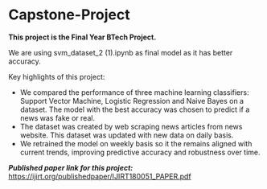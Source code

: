 # Capstone-Project
**This project is the Final Year BTech Project.**

We are using svm_dataset_2 (1).ipynb as final model as it has better accuracy.

Key highlights of this project:
- We compared the performance of three machine learning classifiers: Support Vector Machine, Logistic Regression and Naive Bayes on a dataset. The model with the best accuracy was chosen to predict if a news was fake or real.
- The dataset was created by web scraping news articles from news website. This dataset was updated with new data on daily basis.
- We retrained the model on weekly basis so it the remains aligned with current trends, improving predictive accuracy and robustness over time.


***Published paper link for this project:*** https://ijirt.org/publishedpaper/IJIRT180051_PAPER.pdf


